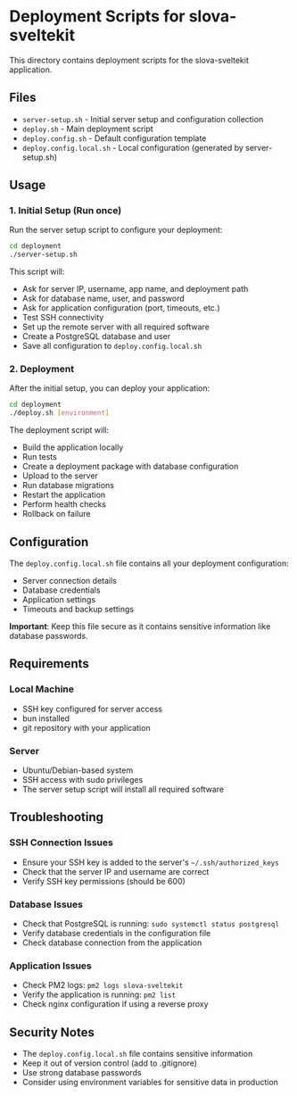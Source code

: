 # Deployment Scripts for slova-sveltekit

This directory contains deployment scripts for the slova-sveltekit application.

## Files

- `server-setup.sh` - Initial server setup and configuration collection
- `deploy.sh` - Main deployment script
- `deploy.config.sh` - Default configuration template
- `deploy.config.local.sh` - Local configuration (generated by server-setup.sh)

## Usage

### 1. Initial Setup (Run once)

Run the server setup script to configure your deployment:

```bash
cd deployment
./server-setup.sh
```

This script will:
- Ask for server IP, username, app name, and deployment path
- Ask for database name, user, and password
- Ask for application configuration (port, timeouts, etc.)
- Test SSH connectivity
- Set up the remote server with all required software
- Create a PostgreSQL database and user
- Save all configuration to `deploy.config.local.sh`

### 2. Deployment

After the initial setup, you can deploy your application:

```bash
cd deployment
./deploy.sh [environment]
```

The deployment script will:
- Build the application locally
- Run tests
- Create a deployment package with database configuration
- Upload to the server
- Run database migrations
- Restart the application
- Perform health checks
- Rollback on failure

## Configuration

The `deploy.config.local.sh` file contains all your deployment configuration:

- Server connection details
- Database credentials
- Application settings
- Timeouts and backup settings

**Important**: Keep this file secure as it contains sensitive information like database passwords.

## Requirements

### Local Machine
- SSH key configured for server access
- bun installed
- git repository with your application

### Server
- Ubuntu/Debian-based system
- SSH access with sudo privileges
- The server setup script will install all required software

## Troubleshooting

### SSH Connection Issues
- Ensure your SSH key is added to the server's `~/.ssh/authorized_keys`
- Check that the server IP and username are correct
- Verify SSH key permissions (should be 600)

### Database Issues
- Check that PostgreSQL is running: `sudo systemctl status postgresql`
- Verify database credentials in the configuration file
- Check database connection from the application

### Application Issues
- Check PM2 logs: `pm2 logs slova-sveltekit`
- Verify the application is running: `pm2 list`
- Check nginx configuration if using a reverse proxy

## Security Notes

- The `deploy.config.local.sh` file contains sensitive information
- Keep it out of version control (add to .gitignore)
- Use strong database passwords
- Consider using environment variables for sensitive data in production 